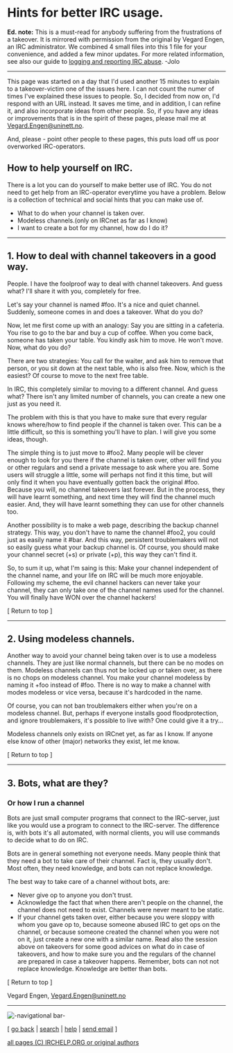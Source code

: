 # Hints for better IRC usage.

**Ed. note:** This is a must-read for anybody suffering from the frustrations of a takeover. It is mirrored with permission from the original by Vegard Engen, an IRC administrator. We combined 4 small files into this 1 file for your convenience, and added a few minor updates. For more related information, see also our guide to [logging and reporting IRC abuse](/irchelp/misc/irclog.html). -Jolo 

* * *

This page was started on a day that I'd used another 15 minutes to explain to
a takeover-victim one of the issues here. I can not count the numer of times
I've explained these issues to people. So, I decided from now on, I'd respond
with an URL instead. It saves me time, and in addition, I can refine it, and
also incorporate ideas from other people. So, if you have any ideas or
improvements that is in the spirit of these pages, please mail me at
<Vegard.Engen@uninett.no>.

And, please - point other people to these pages, this puts load off us poor
overworked IRC-operators.

## How to help yourself on IRC.

There is a lot you can do yourself to make better use of IRC. You do not need
to get help from an IRC-operator everytime you have a problem. Below is a
collection of technical and social hints that you can make use of.

  * What to do when your channel is taken over.
  * Modeless channels.(only on IRCnet as far as I know) 
  * I want to create a bot for my channel, how do I do it?

* * *

## 1. How to deal with channel takeovers in a good way.

People. I have the foolproof way to deal with channel takeovers. And guess
what? I'll share it with you, completely for free.

Let's say your channel is named #foo. It's a nice and quiet channel. Suddenly,
someone comes in and does a takeover. What do you do?

Now, let me first come up with an analogy: Say you are sitting in a cafeteria.
You rise to go to the bar and buy a cup of coffee. When you come back, someone
has taken your table. You kindly ask him to move. He won't move. Now, what do
you do?

There are two strategies: You call for the waiter, and ask him to remove that
person, or you sit down at the next table, who is also free. Now, which is the
easiest? Of course to move to the next free table.

In IRC, this completely similar to moving to a different channel. And guess
what? There isn't any limited number of channels, you can create a new one
just as you need it.

The problem with this is that you have to make sure that every regular knows
where/how to find people if the channel is taken over. This can be a little
difficult, so this is something you'll have to plan. I will give you some
ideas, though.

The simple thing is to just move to #foo2. Many people will be clever enough
to look for you there if the channel is taken over, other will find you or
other regulars and send a private message to ask where you are. Some users
will struggle a little, some will perhaps not find it this time, but will only
find it when you have eventually gotten back the original #foo. Because you
will, no channel takeovers last forever. But in the process, they will have
learnt something, and next time they will find the channel much easier. And,
they will have learnt something they can use for other channels too.

Another possibility is to make a web page, describing the backup channel
strategy. This way, you don't have to name the channel #foo2, you could just
as easily name it #bar. And this way, persistent troublemakers will not so
easily guess what your backup channel is. Of course, you should make your
channel secret (+s) or private (+p), this way they can't find it.

So, to sum it up, what I'm saing is this: Make your channel independent of the
channel name, and your life on IRC will be much more enjoyable. Following my
scheme, the evil channel hackers can never take your channel, they can only
take one of the channel names used for the channel. You will finally have WON
over the channel hackers!

[ Return to top ]

* * *

## 2. Using modeless channels.

Another way to avoid your channel being taken over is to use a modeless
channels. They are just like normal channels, but there can be no modes on
them. Modeless channels can thus not be locked up or taken over, as there is
no chops on modeless channel. You make your channel modeless by naming it +foo
instead of #foo. There is no way to make a channel with modes modeless or vice
versa, because it's hardcoded in the name.

Of course, you can not ban troublemakers either when you're on a modeless
channel. But, perhaps if everyone installs good floodprotection, and ignore
troublemakers, it's possible to live with? One could give it a try...

Modeless channels only exists on IRCnet yet, as far as I know. If anyone else
know of other (major) networks they exist, let me know.

[ Return to top ]

* * *

## 3. Bots, what are they?

### Or how I run a channel

Bots are just small computer programs that connect to the IRC-server, just
like you would use a program to connect to the IRC-server. The difference is,
with bots it's all automated, with normal clients, you will use commands to
decide what to do on IRC.

Bots are in general something not everyone needs. Many people think that they
need a bot to take care of their channel. Fact is, they usually don't. Most
often, they need knowledge, and bots can not replace knowledge.

The best way to take care of a channel without bots, are:

  * Never give op to anyone you don't trust. 
  * Acknowledge the fact that when there aren't people on the channel, the channel does not need to exist. Channels were never meant to be static. 
  * If your channel gets taken over, either because you were sloppy with whom you gave op to, because someone abused IRC to get ops on the channel, or because someone created the channel when you were not on it, just create a new one with a similar name.  Read also the session above on takeovers for some good advices on what do in case of takeovers, and how to make sure you and the regulars of the channel are prepared in case a takeover happens. Remember, bots can not not replace knowledge. Knowledge are better than bots. 

[ Return to top ]

Vegard Engen, Vegard.Engen@uninett.no

* * *

![-navigational bar-](/irchelp/Pix/ihnavbar.gif)

[ [go back](/irchelp/) | [search](/irchelp/search_engine.cgi) |
[help](/irchelp/help.html) | [send email](/irchelp/mail.cgi) ]

[all pages (C) IRCHELP.ORG or original authors](/irchelp/credit.html)


